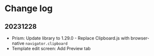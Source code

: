 # Change log

## 20231228

- Prism: Update library to 1.29.0 - Replace Clipboard.js with browser-native `navigator.clipboard`
- Template edit screen: Add Preview tab
